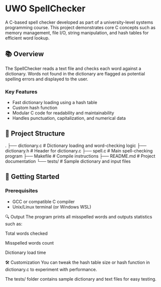 # UWO SpellChecker

A C-based spell checker developed as part of a university-level systems programming course. This project demonstrates core C concepts such as memory management, file I/O, string manipulation, and hash tables for efficient word lookup.

## 📚 Overview

The SpellChecker reads a text file and checks each word against a dictionary. Words not found in the dictionary are flagged as potential spelling errors and displayed to the user.

### Key Features
- Fast dictionary loading using a hash table
- Custom hash function
- Modular C code for readability and maintainability
- Handles punctuation, capitalization, and numerical data

## 📁 Project Structure

.
├── dictionary.c # Dictionary loading and word-checking logic
├── dictionary.h # Header for dictionary.c
├── spell.c # Main spell-checking program
├── Makefile # Compile instructions
├── README.md # Project documentation
└── tests/ # Sample dictionary and input files

## 🚀 Getting Started

### Prerequisites
- GCC or compatible C compiler
- Unix/Linux terminal (or Windows WSL)

🔍 Output
The program prints all misspelled words and outputs statistics such as:

Total words checked

Misspelled words count

Dictionary load time

🛠 Customization
You can tweak the hash table size or hash function in dictionary.c to experiment with performance.

The tests/ folder contains sample dictionary and text files for easy testing.
